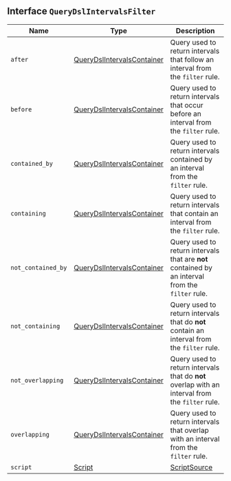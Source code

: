 ## Interface `QueryDslIntervalsFilter`

| Name | Type | Description |
| - | - | - |
| `after` | [QueryDslIntervalsContainer](./QueryDslIntervalsContainer.md) | Query used to return intervals that follow an interval from the `filter` rule. |
| `before` | [QueryDslIntervalsContainer](./QueryDslIntervalsContainer.md) | Query used to return intervals that occur before an interval from the `filter` rule. |
| `contained_by` | [QueryDslIntervalsContainer](./QueryDslIntervalsContainer.md) | Query used to return intervals contained by an interval from the `filter` rule. |
| `containing` | [QueryDslIntervalsContainer](./QueryDslIntervalsContainer.md) | Query used to return intervals that contain an interval from the `filter` rule. |
| `not_contained_by` | [QueryDslIntervalsContainer](./QueryDslIntervalsContainer.md) | Query used to return intervals that are **not** contained by an interval from the `filter` rule. |
| `not_containing` | [QueryDslIntervalsContainer](./QueryDslIntervalsContainer.md) | Query used to return intervals that do **not** contain an interval from the `filter` rule. |
| `not_overlapping` | [QueryDslIntervalsContainer](./QueryDslIntervalsContainer.md) | Query used to return intervals that do **not** overlap with an interval from the `filter` rule. |
| `overlapping` | [QueryDslIntervalsContainer](./QueryDslIntervalsContainer.md) | Query used to return intervals that overlap with an interval from the `filter` rule. |
| `script` | [Script](./Script.md) | [ScriptSource](./ScriptSource.md) | Script used to return matching documents. This script must return a boolean value: `true` or `false`. |
